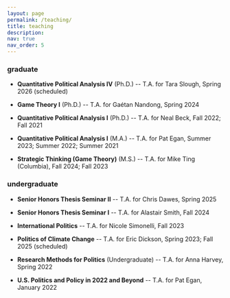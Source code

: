 ```yaml
---
layout: page
permalink: /teaching/
title: teaching
description:
nav: true
nav_order: 5
---
```


<h3>graduate</h3>

- **Quantitative Political Analysis IV** (Ph.D.) -- T.A. for Tara Slough, Spring 2026 (scheduled)

- **Game Theory I** (Ph.D.) -- T.A. for Gaétan Nandong, Spring 2024

- **Quantitative Political Analysis I** (Ph.D.) -- T.A. for Neal Beck, Fall 2022; Fall 2021

- **Quantitative Political Analysis I** (M.A.) -- T.A. for Pat Egan, Summer 2023; Summer 2022; Summer 2021

- **Strategic Thinking (Game Theory)** (M.S.) -- T.A. for Mike Ting (Columbia), Fall 2024; Fall 2023

<h3>undergraduate</h3>

- **Senior Honors Thesis Seminar II** -- T.A. for Chris Dawes, Spring 2025

- **Senior Honors Thesis Seminar I** -- T.A. for Alastair Smith, Fall 2024

- **International Politics** -- T.A. for Nicole Simonelli, Fall 2023

- **Politics of Climate Change** -- T.A. for Eric Dickson, Spring 2023; Fall 2025 (scheduled)

- **Research Methods for Politics** (Undergraduate) -- T.A. for Anna Harvey, Spring 2022

- **U.S. Politics and Policy in 2022 and Beyond** -- T.A. for Pat Egan, January 2022
